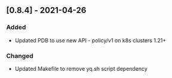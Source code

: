 ## [0.8.4] - 2021-04-26

### Added

- Updated PDB to use new API - policy/v1 on k8s clusters 1.21+

### Changed

- Updated Makefile to remove yq.sh script dependency 
